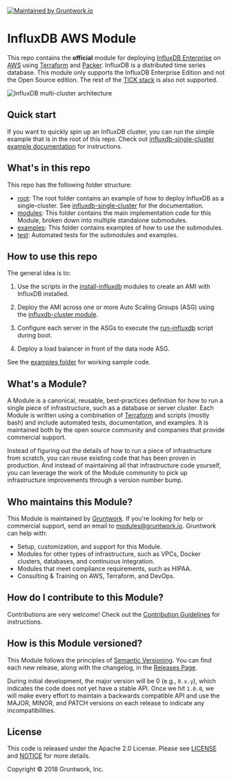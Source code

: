 [![Maintained by Gruntwork.io](https://img.shields.io/badge/maintained%20by-gruntwork.io-%235849a6.svg)](https://gruntwork.io/?ref=repo_aws_influx)
# InfluxDB AWS Module

This repo contains the **official** module for deploying [InfluxDB Enterprise](https://www.influxdata.com/time-series-platform/influxdb/) on [AWS](https://aws.amazon.com/) 
using [Terraform](https://www.terraform.io/) and [Packer](https://www.packer.io/). InfluxDB is a distributed time series database.
This module only supports the InfluxDB Enterprise Edition and not the Open Source edition.
The rest of the [TICK stack](https://www.influxdata.com/time-series-platform/) is also not supported.

![InfluxDB multi-cluster architecture](https://github.com/gruntwork-io/terraform-aws-influx/blob/master/_docs/influxdb-multi-cluster-architecture.png?raw=true)

## Quick start

If you want to quickly spin up an InfluxDB cluster, you can run the simple example that is in the root of this repo.
Check out [influxdb-single-cluster example
documentation](https://github.com/gruntwork-io/terraform-aws-influx/blob/master/examples/influxdb-single-cluster)
for instructions.

## What's in this repo

This repo has the following folder structure:

* [root](https://github.com/gruntwork-io/terraform-aws-influx/tree/master): The root folder contains an example
  of how to deploy InfluxDB as a single-cluster. See 
  [influxdb-single-cluster](https://github.com/gruntwork-io/terraform-aws-influx/blob/master/examples/influxdb-single-cluster)
  for the documentation.
* [modules](https://github.com/gruntwork-io/terraform-aws-influx/tree/master/modules): This folder contains the 
  main implementation code for this Module, broken down into multiple standalone submodules.
* [examples](https://github.com/gruntwork-io/terraform-aws-influx/tree/master/examples): This folder contains 
  examples of how to use the submodules.
* [test](https://github.com/gruntwork-io/terraform-aws-influx/tree/master/test): Automated tests for the submodules 
  and examples.

## How to use this repo

The general idea is to: 

1. Use the scripts in the
   [install-influxdb](https://github.com/gruntwork-io/terraform-aws-influx/tree/master/modules/install-influxdb)
   modules to create an AMI with InfluxDB installed.

1. Deploy the AMI across one or more Auto Scaling Groups (ASG) using the [influxdb-cluster
   module](https://github.com/gruntwork-io/terraform-aws-influx/tree/master/modules/influxdb-cluster).   
   
1. Configure each server in the ASGs to execute the 
   [run-influxdb](https://github.com/gruntwork-io/terraform-aws-influx/tree/master/modules/run-influxdb)
   script during boot.

1. Deploy a load balancer in front of the data node ASG.

See the [examples folder](https://github.com/gruntwork-io/terraform-aws-influx/tree/master/examples) for working
sample code.

## What's a Module?

A Module is a canonical, reusable, best-practices definition for how to run a single piece of infrastructure, such 
as a database or server cluster. Each Module is written using a combination of [Terraform](https://www.terraform.io/) 
and scripts (mostly bash) and include automated tests, documentation, and examples. It is maintained both by the open 
source community and companies that provide commercial support. 

Instead of figuring out the details of how to run a piece of infrastructure from scratch, you can reuse 
existing code that has been proven in production. And instead of maintaining all that infrastructure code yourself, 
you can leverage the work of the Module community to pick up infrastructure improvements through
a version number bump.

## Who maintains this Module?

This Module is maintained by [Gruntwork](http://www.gruntwork.io/). If you're looking for help or commercial 
support, send an email to [modules@gruntwork.io](mailto:modules@gruntwork.io?Subject=InfluxDB%20for%20AWS%20Module). 
Gruntwork can help with:

* Setup, customization, and support for this Module.
* Modules for other types of infrastructure, such as VPCs, Docker clusters, databases, and continuous integration.
* Modules that meet compliance requirements, such as HIPAA.
* Consulting & Training on AWS, Terraform, and DevOps.

## How do I contribute to this Module?

Contributions are very welcome! Check out the 
[Contribution Guidelines](https://github.com/gruntwork-io/terraform-aws-influx/tree/master/CONTRIBUTING.md) for instructions.

## How is this Module versioned?

This Module follows the principles of [Semantic Versioning](http://semver.org/). You can find each new release, 
along with the changelog, in the [Releases Page](../../releases). 

During initial development, the major version will be 0 (e.g., `0.x.y`), which indicates the code does not yet have a 
stable API. Once we hit `1.0.0`, we will make every effort to maintain a backwards compatible API and use the MAJOR, 
MINOR, and PATCH versions on each release to indicate any incompatibilities. 

## License

This code is released under the Apache 2.0 License. Please see 
[LICENSE](https://github.com/gruntwork-io/terraform-aws-influx/tree/master/LICENSE) and 
[NOTICE](https://github.com/gruntwork-io/terraform-aws-influx/tree/master/NOTICE) for more details.

Copyright &copy; 2018 Gruntwork, Inc.
